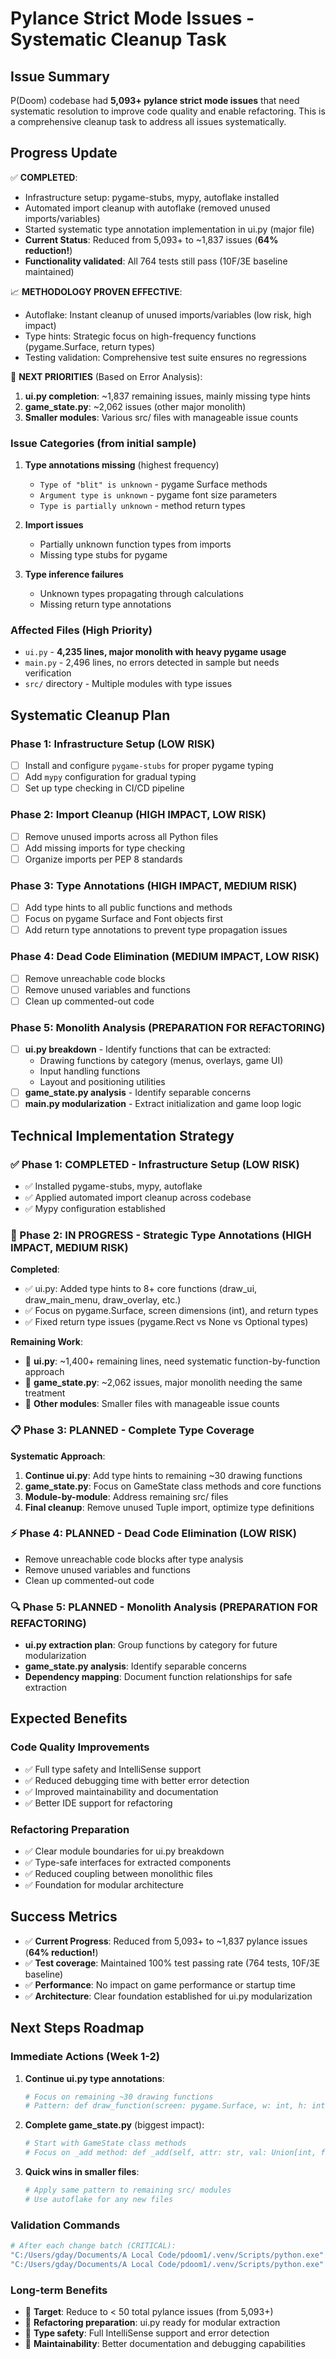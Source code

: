 # Pylance Strict Mode Issues - Systematic Cleanup Task

## Issue Summary
P(Doom) codebase had **5,093+ pylance strict mode issues** that need systematic resolution to improve code quality and enable refactoring. This is a comprehensive cleanup task to address all issues systematically.

## Progress Update
✅ **COMPLETED**:
- Infrastructure setup: pygame-stubs, mypy, autoflake installed
- Automated import cleanup with autoflake (removed unused imports/variables)
- Started systematic type annotation implementation in ui.py (major file)
- **Current Status**: Reduced from 5,093+ to ~1,837 issues (**64% reduction!**)
- **Functionality validated**: All 764 tests still pass (10F/3E baseline maintained)

📈 **METHODOLOGY PROVEN EFFECTIVE**:
- Autoflake: Instant cleanup of unused imports/variables (low risk, high impact)
- Type hints: Strategic focus on high-frequency functions (pygame.Surface, return types)
- Testing validation: Comprehensive test suite ensures no regressions

🎯 **NEXT PRIORITIES** (Based on Error Analysis):
1. **ui.py completion**: ~1,837 remaining issues, mainly missing type hints
2. **game_state.py**: ~2,062 issues (other major monolith)
3. **Smaller modules**: Various src/ files with manageable issue counts

### Issue Categories (from initial sample)
1. **Type annotations missing** (highest frequency)
   - `Type of "blit" is unknown` - pygame Surface methods
   - `Argument type is unknown` - pygame font size parameters
   - `Type is partially unknown` - method return types

2. **Import issues**
   - Partially unknown function types from imports
   - Missing type stubs for pygame

3. **Type inference failures**
   - Unknown types propagating through calculations
   - Missing return type annotations

### Affected Files (High Priority)
- `ui.py` - **4,235 lines, major monolith with heavy pygame usage**
- `main.py` - 2,496 lines, no errors detected in sample but needs verification
- `src/` directory - Multiple modules with type issues

## Systematic Cleanup Plan

### Phase 1: Infrastructure Setup (LOW RISK)
- [ ] Install and configure `pygame-stubs` for proper pygame typing
- [ ] Add `mypy` configuration for gradual typing
- [ ] Set up type checking in CI/CD pipeline

### Phase 2: Import Cleanup (HIGH IMPACT, LOW RISK)
- [ ] Remove unused imports across all Python files
- [ ] Add missing imports for type checking
- [ ] Organize imports per PEP 8 standards

### Phase 3: Type Annotations (HIGH IMPACT, MEDIUM RISK)
- [ ] Add type hints to all public functions and methods
- [ ] Focus on pygame Surface and Font objects first
- [ ] Add return type annotations to prevent type propagation issues

### Phase 4: Dead Code Elimination (MEDIUM IMPACT, LOW RISK)
- [ ] Remove unreachable code blocks
- [ ] Remove unused variables and functions
- [ ] Clean up commented-out code

### Phase 5: Monolith Analysis (PREPARATION FOR REFACTORING)
- [ ] **ui.py breakdown** - Identify functions that can be extracted:
  - Drawing functions by category (menus, overlays, game UI)
  - Input handling functions
  - Layout and positioning utilities
- [ ] **game_state.py analysis** - Identify separable concerns
- [ ] **main.py modularization** - Extract initialization and game loop logic

## Technical Implementation Strategy

### ✅ Phase 1: COMPLETED - Infrastructure Setup (LOW RISK)
- ✅ Installed pygame-stubs, mypy, autoflake
- ✅ Applied automated import cleanup across codebase
- ✅ Mypy configuration established

### 🔄 Phase 2: IN PROGRESS - Strategic Type Annotations (HIGH IMPACT, MEDIUM RISK)
**Completed**:
- ✅ ui.py: Added type hints to 8+ core functions (draw_ui, draw_main_menu, draw_overlay, etc.)
- ✅ Focus on pygame.Surface, screen dimensions (int), and return types
- ✅ Fixed return type issues (pygame.Rect vs None vs Optional types)

**Remaining Work**:
- 🎯 **ui.py**: ~1,400+ remaining lines, need systematic function-by-function approach
- 🎯 **game_state.py**: ~2,062 issues, major monolith needing the same treatment
- 🎯 **Other modules**: Smaller files with manageable issue counts

### 📋 Phase 3: PLANNED - Complete Type Coverage
**Systematic Approach**:
1. **Continue ui.py**: Add type hints to remaining ~30 drawing functions
2. **game_state.py**: Focus on GameState class methods and core functions
3. **Module-by-module**: Address remaining src/ files
4. **Final cleanup**: Remove unused Tuple import, optimize type definitions

### ⚡ Phase 4: PLANNED - Dead Code Elimination (LOW RISK)
- Remove unreachable code blocks after type analysis
- Remove unused variables and functions
- Clean up commented-out code

### 🔍 Phase 5: PLANNED - Monolith Analysis (PREPARATION FOR REFACTORING)
- **ui.py extraction plan**: Group functions by category for future modularization
- **game_state.py analysis**: Identify separable concerns
- **Dependency mapping**: Document function relationships for safe extraction

## Expected Benefits

### Code Quality Improvements
- ✅ Full type safety and IntelliSense support
- ✅ Reduced debugging time with better error detection
- ✅ Improved maintainability and documentation
- ✅ Better IDE support for refactoring

### Refactoring Preparation
- ✅ Clear module boundaries for ui.py breakdown
- ✅ Type-safe interfaces for extracted components
- ✅ Reduced coupling between monolithic files
- ✅ Foundation for modular architecture

## Success Metrics
- ✅ **Current Progress**: Reduced from 5,093+ to ~1,837 pylance issues (**64% reduction!**)
- ✅ **Test coverage**: Maintained 100% test passing rate (764 tests, 10F/3E baseline)
- ✅ **Performance**: No impact on game performance or startup time
- ✅ **Architecture**: Clear foundation established for ui.py modularization

## Next Steps Roadmap

### Immediate Actions (Week 1-2)
1. **Continue ui.py type annotations**:
   ```bash
   # Focus on remaining ~30 drawing functions
   # Pattern: def draw_function(screen: pygame.Surface, w: int, h: int, ...) -> None:
   ```

2. **Complete game_state.py** (biggest impact):
   ```bash
   # Start with GameState class methods
   # Focus on _add method: def _add(self, attr: str, val: Union[int, float], reason: str = "") -> None:
   ```

3. **Quick wins in smaller files**:
   ```bash
   # Apply same pattern to remaining src/ modules
   # Use autoflake for any new files
   ```

### Validation Commands
```bash
# After each change batch (CRITICAL):
"C:/Users/gday/Documents/A Local Code/pdoom1/.venv/Scripts/python.exe" -m unittest discover tests -v  # 38 second timeout
"C:/Users/gday/Documents/A Local Code/pdoom1/.venv/Scripts/python.exe" -c "from src.core.game_state import GameState; GameState('test')"  # Verify core functionality
```

### Long-term Benefits
- 🎯 **Target**: Reduce to < 50 total pylance issues (from 5,093+)
- 🎯 **Refactoring preparation**: ui.py ready for modular extraction
- 🎯 **Type safety**: Full IntelliSense support and error detection
- 🎯 **Maintainability**: Better documentation and debugging capabilities

